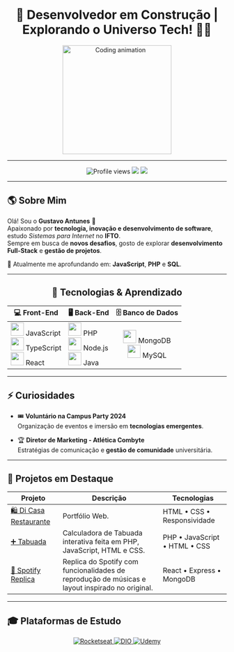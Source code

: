 <h1 align="center">🚀 Desenvolvedor em Construção | Explorando o Universo Tech! 👨‍💻</h1>  

<p align="center">
  <img src="https://media.giphy.com/media/qgQUggAC3Pfv687qPC/giphy.gif" width="250" alt="Coding animation" />
</p>

---

<p align="center">
  <img src="https://komarev.com/ghpvc/?username=VeigaGustavo&style=for-the-badge&color=blue" alt="Profile views" />
  <img src="https://img.shields.io/github/followers/VeigaGustavo?label=Followers&style=for-the-badge&color=green" />
  <img src="https://img.shields.io/github/stars/VeigaGustavo?style=for-the-badge&color=yellow" />
</p>

---

## 🌎 Sobre Mim  

Olá! Sou o **Gustavo Antunes** 👋  
Apaixonado por **tecnologia, inovação e desenvolvimento de software**, estudo *Sistemas para Internet* no **IFTO**.  
Sempre em busca de **novos desafios**, gosto de explorar **desenvolvimento Full-Stack** e **gestão de projetos**.  

📌 Atualmente me aprofundando em: **JavaScript**, **PHP** e **SQL**.

---
<div align="center">

## 🌱 Tecnologias & Aprendizado

<table>
  <thead>
    <tr>
      <th>💻 Front-End</th>
      <th>🖥️ Back-End</th>
      <th>🗄️ Banco de Dados</th>
    </tr>
  </thead>
  <tbody>
    <tr>
      <td>
        <img src="https://cdn.jsdelivr.net/gh/devicons/devicon/icons/javascript/javascript-original.svg" height="30"/> JavaScript<br/>
        <img src="https://cdn.jsdelivr.net/gh/devicons/devicon/icons/typescript/typescript-original.svg" height="30"/> TypeScript<br/>
        <img src="https://cdn.jsdelivr.net/gh/devicons/devicon/icons/react/react-original.svg" height="30"/> React
      </td>
      <td>
        <img src="https://cdn.jsdelivr.net/gh/devicons/devicon/icons/php/php-original.svg" height="30"/> PHP<br/>
        <img src="https://cdn.jsdelivr.net/gh/devicons/devicon/icons/nodejs/nodejs-original.svg" height="30"/> Node.js<br/>
        <img src="https://cdn.jsdelivr.net/gh/devicons/devicon/icons/java/java-original.svg" height="30"/> Java
      </td>
      <td align="center">
        <img src="https://cdn.jsdelivr.net/gh/devicons/devicon/icons/mongodb/mongodb-original.svg" height="30"/> MongoDB<br/>
        <img src="https://cdn.jsdelivr.net/gh/devicons/devicon/icons/mysql/mysql-original.svg" height="30"/> MySQL
      </td>
    </tr>
  </tbody>
</table>

</div>

---

## ⚡ Curiosidades  

- 🎟️ **Voluntário na Campus Party 2024**  
  Organização de eventos e imersão em **tecnologias emergentes**.  

- 🏆 **Diretor de Marketing - Atlética Combyte**  
  Estratégias de comunicação e **gestão de comunidade** universitária.  

---

## 🚀 Projetos em Destaque  

| Projeto | Descrição | Tecnologias |
|--------|-----------|-------------|
| [🛍️ Di Casa Restaurante](https://github.com/VeigaGustavo/Dicasa.git) | Portfólio Web. | HTML • CSS • Responsividade |
| [➕ Tabuada](https://github.com/VeigaGustavo/tabuada.git) | Calculadora de Tabuada interativa feita em PHP, JavaScript, HTML e CSS. | PHP • JavaScript • HTML • CSS |
| [🎵 Spotify Replica](https://github.com/VeigaGustavo/spotfyReplica) | Replica do Spotify com funcionalidades de reprodução de músicas e layout inspirado no original. | React • Express • MongoDB  |


---

## 🎓 Plataformas de Estudo  

<div align="center">
  <a href="https://app.rocketseat.com.br/me/veigagustavo">
    <img src="https://img.shields.io/badge/-Rocketseat-7159c1?style=for-the-badge&logo=rocketseat&logoColor=white" alt="Rocketseat">
  </a>
  <a href="https://www.dio.me/users/gustavoavdcarmo">
    <img src="https://img.shields.io/badge/-DIO-30A3DC?style=for-the-badge&logo=data:image/svg+xml;base64,iVBORw0KGgoAAAANSUhEUgAAAA8AAAAOCAMAAAD0f5bSAAAABGdBTUEAALGPC/xhBQAAAAlwSFlzAAAXEgAAFxIBZ5/SUgAAAERQTFRFAAAA4v///6C1/7aS+NjkzLWI9+zC+b2g2J9b77R1xKAlzazW+dzb//r9++zg+Ovp/Pv5+/38++3X/Pz8zsH1utqvTlx4nAAAAAZ0Uk5T/////////////////wBrXYXDAAAAKElEQVQI12NgwAIMBAUgMy4DMTGLBfMAEmYkAcQkBIUBCDGxJSEkGLRCAAECAPdFCUzQ7eL5AAAAAElFTkSuQmCC" alt="DIO">
  </a>
  <a href="https://www.udemy.com/user/gustavo-antunes-veiga-do-carmo/">
    <img src="https://img.shields.io/badge/-Udemy-A435F0?style=for-the-badge&logo=udemy&logoColor=white" alt="Udemy">
  </a>
</div>
